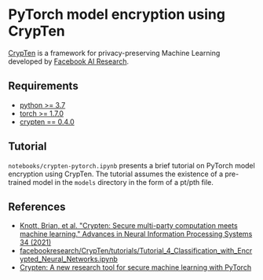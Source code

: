 # PyTorch model encryption using CrypTen

[CrypTen](https://github.com/facebookresearch/CrypTen) is a framework for privacy-preserving Machine Learning developed by [Facebook AI Research](https://ai.facebook.com/).

## Requirements

* [python >= 3.7](https://www.python.org/downloads/)
* [torch >= 1.7.0](https://pytorch.org/get-started/locally/)
* [crypten == 0.4.0](https://pypi.org/project/crypten/)

## Tutorial

`notebooks/crypten-pytorch.ipynb` presents a brief tutorial on PyTorch model encryption using CrypTen. The tutorial assumes the existence of a pre-trained model in the `models` directory in the form of a pt/pth file.

## References

* [Knott, Brian, et al. "Crypten: Secure multi-party computation meets machine learning." Advances in Neural Information Processing Systems 34 (2021)](https://proceedings.neurips.cc/paper/2021/file/2754518221cfbc8d25c13a06a4cb8421-Paper.pdf)
* [facebookresearch/CrypTen/tutorials/Tutorial_4_Classification_with_Encrypted_Neural_Networks.ipynb](https://github.com/facebookresearch/CrypTen/blob/main/tutorials/Tutorial_4_Classification_with_Encrypted_Neural_Networks.ipynb)
* [Crypten: A new research tool for secure machine learning with PyTorch](https://ai.facebook.com/blog/crypten-a-new-research-tool-for-secure-machine-learning-with-pytorch/)
